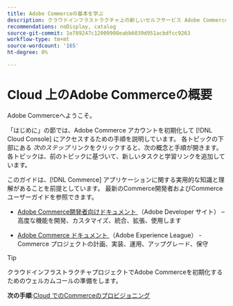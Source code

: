```yaml
---
title: Adobe Commerceの基本を学ぶ
description: クラウドインフラストラクチャ上の新しいセルフサービス Adobe Commerceの使用を開始し、Adobe Commerce ストアを数分でビルドしてデプロイする方法を説明します。
recommendations: noDisplay, catalog
source-git-commit: 1e789247c12009908eabb6039d951acbdfcc9263
workflow-type: tm+mt
source-wordcount: '165'
ht-degree: 0%

---
```


# Cloud 上のAdobe Commerceの概要

Adobe Commerceへようこそ。

「はじめに」の節では、Adobe Commerce アカウントを初期化して [!DNL Cloud Console] にアクセスするための手順を説明しています。 各トピックの下部にある _次のステップ_ リンクをクリックすると、次の概念と手順が開きます。 各トピックは、前のトピックに基づいて、新しいタスクと学習リンクを追加しています。

このガイドは、[!DNL Commerce] アプリケーションに関する実用的な知識と理解があることを前提としています。 最新のCommerce開発者およびCommerce ユーザーガイドを参照できます。

- [Adobe Commerce開発者向けドキュメント ](https://developer.adobe.com/commerce/docs/) （Adobe Developer サイト） – 高度な機能を開発、カスタマイズ、統合、拡張、使用します

- [Adobe Commerce ドキュメント ](https://experienceleague.adobe.com/docs/commerce.html) （Adobe Experience League） - Commerce プロジェクトの計画、実装、運用、アップグレード、保守

>[!TIP]
>
>クラウドインフラストラクチャプロジェクトでAdobe Commerceを初期化するためのウェルカムコールの準備をします。
>
>**次の手順**:[Cloud でのCommerceのプロビジョニング ](new-project.md)
